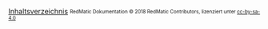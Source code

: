 [Inhaltsverzeichnis](Home) <sub><sup>RedMatic Dokumentation © 2018 RedMatic Contributors, lizenziert unter [cc-by-sa-4.0](https://creativecommons.org/licenses/by-sa/4.0/)</sup></sub>